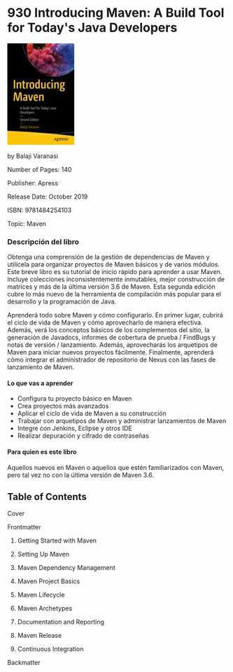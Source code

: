 # 930 Introducing Maven: A Build Tool for Today's Java Developers

![portada](930_Introducing_Maven/images/portada.jpeg)

by Balaji Varanasi

Number of Pages: 140

Publisher: Apress

Release Date: October 2019

ISBN: 9781484254103

Topic: Maven

### Descripción del libro

Obtenga una comprensión de la gestión de dependencias de Maven y utilícela para organizar proyectos de Maven básicos y de varios módulos. Este breve libro es su tutorial de inicio rápido para aprender a usar Maven. Incluye colecciones inconsistentemente inmutables, mejor construcción de matrices y más de la última versión 3.6 de Maven. Esta segunda edición cubre lo más nuevo de la herramienta de compilación más popular para el desarrollo y la programación de Java.

Aprenderá todo sobre Maven y cómo configurarlo. En primer lugar, cubrirá el ciclo de vida de Maven y cómo aprovecharlo de manera efectiva. Además, verá los conceptos básicos de los complementos del sitio, la generación de Javadocs, informes de cobertura de prueba / FindBugs y notas de versión / lanzamiento. Además, aprovecharás los arquetipos de Maven para iniciar nuevos proyectos fácilmente. Finalmente, aprenderá cómo integrar el administrador de repositorio de Nexus con las fases de lanzamiento de Maven.

#### Lo que vas a aprender

* Configura tu proyecto básico en Maven
* Crea proyectos más avanzados
* Aplicar el ciclo de vida de Maven a su construcción
* Trabajar con arquetipos de Maven y administrar lanzamientos de Maven
* Integre con Jenkins, Eclipse y otros IDE
* Realizar depuración y cifrado de contraseñas
 

#### Para quien es este libro

Aquellos nuevos en Maven o aquellos que estén familiarizados con Maven, pero tal vez no con la última versión de Maven 3.6.

## Table of Contents

Cover

Frontmatter

1. Getting Started with Maven

2. Setting Up Maven

3. Maven Dependency Management

4. Maven Project Basics

5. Maven Lifecycle

6. Maven Archetypes

7. Documentation and Reporting

8. Maven Release

9. Continuous Integration

Backmatter

